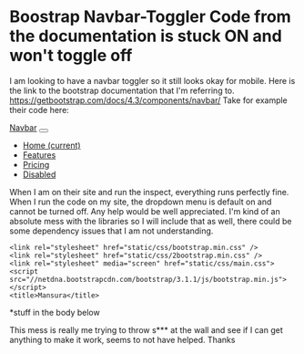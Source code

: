 
# Boostrap Navbar-Toggler Code from the documentation is stuck ON and won't toggle off

I am looking to have a navbar toggler so it still looks okay for mobile.
Here is the link to the bootstrap documentation that I'm referring to.
https://getbootstrap.com/docs/4.3/components/navbar/
Take for example their code here:
<nav class="navbar navbar-expand-lg navbar-light bg-light">
  <a class="navbar-brand" href="#">Navbar</a>
  <button class="navbar-toggler" type="button" data-toggle="collapse" data-target="#navbarNav" aria-controls="navbarNav" aria-expanded="false" aria-label="Toggle navigation">
    <span class="navbar-toggler-icon"></span>
  </button>
  <div class="collapse navbar-collapse" id="navbarNav">
    <ul class="navbar-nav">
      <li class="nav-item active">
        <a class="nav-link" href="#">Home <span class="sr-only">(current)</span></a>
      </li>
      <li class="nav-item">
        <a class="nav-link" href="#">Features</a>
      </li>
      <li class="nav-item">
        <a class="nav-link" href="#">Pricing</a>
      </li>
      <li class="nav-item">
        <a class="nav-link disabled" href="#" tabindex="-1" aria-disabled="true">Disabled</a>
      </li>
    </ul>
  </div>
</nav>

When I am on their site and run the inspect, everything runs perfectly fine.
When I run the code on my site, the dropdown menu is default on and cannot be turned off. Any help would be well appreciated.
I'm kind of an absolute mess with the libraries so I will include that as well, there could be some dependency issues that I am not understanding.
<head>
    <meta charset="utf-8">
    <link rel="shortcut icon" href="{{ url_for('static', filename='logo/icon_logo.png') }}">
    <script src="//ajax.googleapis.com/ajax/libs/jquery/1.11.0/jquery.min.js"></script>
    
    <link rel="stylesheet" href="static/css/bootstrap.min.css" />
    <link rel="stylesheet" href="static/css/2bootstrap.min.css" />
    <link rel="stylesheet" media="screen" href="static/css/main.css"> 
    <script src="//netdna.bootstrapcdn.com/bootstrap/3.1.1/js/bootstrap.min.js"></script>
    <title>Mansura</title>
</head>

*stuff in the body below
<script src="https://unpkg.com/@popperjs/core@2"></script>

<script src="https://maxcdn.bootstrapcdn.com/bootstrap/3.3.4/js/bootstrap.min.js"></script>
<script src="static/js/bootstrap-js/bootstrap.js"></script>

This mess is really me trying to throw s*** at the wall and see if I can get anything to make it work, seems to not have helped.
Thanks

        